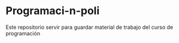 # Programaci-n-poli
Este repositorio servir para guardar material de trabajo del curso de programación
